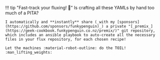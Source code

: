!!! tip "Fast-track your fluxing! 🚀"
    Is crafting all these YAMLs by hand too much of a PITA?
    
    I automatically and **instantly** share (_with my [sponsors](https://github.com/sponsors/funkypenguin)_) a private "[_premix_](https://geek-cookbook.funkypenguin.co.nz/premix/)" git repository, which includes an ansible playbook to auto-create all the necessary files in your flux repository, for each chosen recipe! 
    
    Let the machines :material-robot-outline: do the TOIL! :man_lifting_weights: